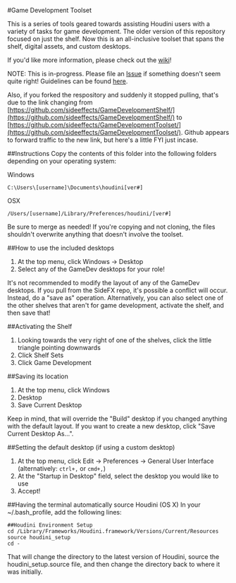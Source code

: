 #Game Development Toolset

This is a series of tools geared towards assisting Houdini users with a variety of tasks for game development. The older version of this repository focused on just the shelf. Now this is an all-inclusive toolset that spans the shelf, digital assets, and custom desktops.

If you'd like more information, please check out the [wiki](https://github.com/sideeffects/GameDevelopmentToolset/wiki)!

NOTE: This is in-progress. Please file an [Issue](https://github.com/sideeffects/GameDevelopmentToolset/issues) if something doesn't seem quite right! Guidelines can be found [here](https://github.com/sideeffects/GameDevelopmentToolset/wiki/How-to-contribute!).

Also, if you forked the respository and suddenly it stopped pulling, that's due to the link changing from [https://github.com/sideeffects/GameDevelopmentShelf/](https://github.com/sideeffects/GameDevelopmentShelf/) to [https://github.com/sideeffects/GameDevelopmentToolset/](https://github.com/sideeffects/GameDevelopmentToolset/). Github appears to forward traffic to the new link, but here's a little FYI just incase.

##Instructions
Copy the contents of this folder into the following folders depending on your operating system:

Windows

    C:\Users\[username]\Documents\houdini[ver#]

OSX

    /Users/[username]/Library/Preferences/houdini/[ver#]

Be sure to merge as needed! If you're copying and not cloning, the files shouldn't overwrite anything that doesn't involve the toolset.

##How to use the included desktops
01. At the top menu, click Windows -> Desktop
02. Select any of the GameDev desktops for your role!

It's not recommended to modify the layout of any of the GameDev desktops. If you pull from the SideFX repo, it's possible a conflict will occur. Instead, do a "save as" operation. Alternatively, you can also select one of the other shelves that aren't for game development, activate the shelf, and then save that!

##Activating the Shelf
01. Looking towards the very right of one of the shelves, click the little triangle pointing downwards
02. Click Shelf Sets
03. Click Game Development

##Saving its location
01. At the top menu, click Windows
02. Desktop
03. Save Current Desktop

Keep in mind, that will override the "Build" desktop if you changed anything with the default layout. If you want to create a new desktop, click "Save Current Desktop As...".

##Setting the default desktop (if using a custom desktop)
01. At the top menu, click Edit -> Preferences -> General User Interface (alternatively: `ctrl+,` or `cmd+,`)
02. At the "Startup in Desktop" field, select the desktop you would like to use
03. Accept!

##Having the terminal automatically source Houdini (OS X)
In your ~/.bash_profile, add the following lines:

    ##Houdini Environment Setup
    cd /Library/Frameworks/Houdini.framework/Versions/Current/Resources
    source houdini_setup
    cd -

That will change the directory to the latest version of Houdini, source the houdini_setup.source file, and then change the directory back to where it was initially.
